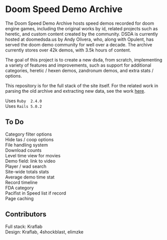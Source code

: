 # Doom Speed Demo Archive

The Doom Speed Demo Archive hosts speed demos recorded for doom engine games,
including the original works by id, related projects such as heretic, and custom
content created by the community.
DSDA is currently hosted at doomedsda.us by Andy Olivera, who, along with
Opulent, has served the doom demo community for well over a decade.
The archive currently stores over 42k demos, with 3.5k hours of content.

The goal of this project is to create a new dsda, from scratch, implementing
a variety of features and improvements, such as support for additional
categories, heretic / hexen demos, zandronum demos, and extra stats / options.

This repository is for the full stack of the site itself.  For the related
work in parsing the old archive and extracting new data, see the work
[here](https://github.com/oleksiykamenyev/DSDA_data_extraction).

Uses `Ruby  2.4.0`  
Uses `Rails 5.0.2`

## To Do
Category filter options  
Hide tas / coop options  
File handling system  
Download counts  
Level time view for movies  
Demo field: link to video  
Player / wad search  
Site-wide totals stats  
Average demo time stat  
Record timeline  
FDA category  
Pacifist in Speed list if record  
Page caching  

## Contributors
Full stack: Kraflab  
Design: Kraflab, 4shockblast, elimzke
